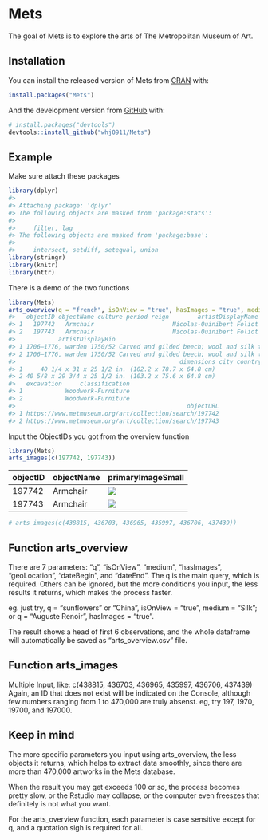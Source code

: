 
<!-- README.md is generated from README.Rmd. Please edit that file -->

# Mets

<!-- badges: start -->

<!-- badges: end -->

The goal of Mets is to explore the arts of The Metropolitan Museum of
Art.

## Installation

You can install the released version of Mets from
[CRAN](https://CRAN.R-project.org) with:

``` r
install.packages("Mets")
```

And the development version from [GitHub](https://github.com/) with:

``` r
# install.packages("devtools")
devtools::install_github("whj0911/Mets")
```

## Example

Make sure attach these packages

``` r
library(dplyr)
#> 
#> Attaching package: 'dplyr'
#> The following objects are masked from 'package:stats':
#> 
#>     filter, lag
#> The following objects are masked from 'package:base':
#> 
#>     intersect, setdiff, setequal, union
library(stringr)
library(knitr)
library(httr)
```

There is a demo of the two functions

``` r
library(Mets)
arts_overview(q = "french", isOnView = "true", hasImages = "true", medium = "Silk")
#>   objectID objectName culture period reign        artistDisplayName
#> 1   197742   Armchair                      Nicolas-Quinibert Foliot
#> 2   197743   Armchair                      Nicolas-Quinibert Foliot
#>            artistDisplayBio                                          medium
#> 1 1706–1776, warden 1750/52 Carved and gilded beech; wool and silk tapestry
#> 2 1706–1776, warden 1750/52 Carved and gilded beech; wool and silk tapestry
#>                                              dimensions city country region
#> 1     40 1/4 x 31 x 25 1/2 in. (102.2 x 78.7 x 64.8 cm)                    
#> 2 40 5/8 x 29 3/4 x 25 1/2 in. (103.2 x 75.6 x 64.8 cm)                    
#>   excavation     classification
#> 1            Woodwork-Furniture
#> 2            Woodwork-Furniture
#>                                                objectURL
#> 1 https://www.metmuseum.org/art/collection/search/197742
#> 2 https://www.metmuseum.org/art/collection/search/197743
```

Input the ObjectIDs you got from the overview function

``` r
library(Mets)
arts_images(c(197742, 197743))
```

| objectID | objectName | primaryImageSmall                                                   |
| :------- | :--------- | :------------------------------------------------------------------ |
| 197742   | Armchair   | ![](https://images.metmuseum.org/CRDImages/es/web-large/152737.jpg) |
| 197743   | Armchair   | ![](https://images.metmuseum.org/CRDImages/es/web-large/152738.jpg) |

``` r
# arts_images(c(438815, 436703, 436965, 435997, 436706, 437439))
```

## Function arts\_overview

There are 7 parameters: “q”, “isOnView”, “medium”, “hasImages”,
“geoLocation”, “dateBegin”, and “dateEnd”. The q is the main query,
which is required. Others can be ignored, but the more conditions you
input, the less results it returns, which makes the process faster.

eg. just try, q = “sunflowers” or “China”, isOnView = “true”, medium =
“Silk”; or q = “Auguste Renoir”, hasImages = “true”.

The result shows a head of first 6 observations, and the whole dataframe
will automatically be saved as “arts\_overview.csv” file.

## Function arts\_images

Multiple Input, like: c(438815, 436703, 436965, 435997, 436706, 437439)
Again, an ID that does not exist will be indicated on the Console,
although few numbers ranging from 1 to 470,000 are truly absenst. eg,
try 197, 1970, 19700, and 197000.

## Keep in mind

The more specific parameters you input using arts\_overview, the less
objects it returns, which helps to extract data smoothly, since there
are more than 470,000 artworks in the Mets database.

When the result you may get exceeds 100 or so, the process becomes
pretty slow, or the Rstudio may collapse, or the computer even freeszes
that definitely is not what you want.

For the arts\_overview function, each parameter is case sensitive except
for q, and a quotation sigh is required for all.
